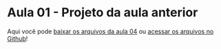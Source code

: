 # Aula 01 - Projeto da aula anterior

Aqui você pode [baixar os arquivos da aula 04](https://github.com/alura-cursos/Portifolio-HTML-e-CSS-Curso2/archive/refs/heads/aula_4.zip) ou [acessar os arquivos no Github](https://github.com/alura-cursos/Portifolio-HTML-e-CSS-Curso2/tree/aula_4)!